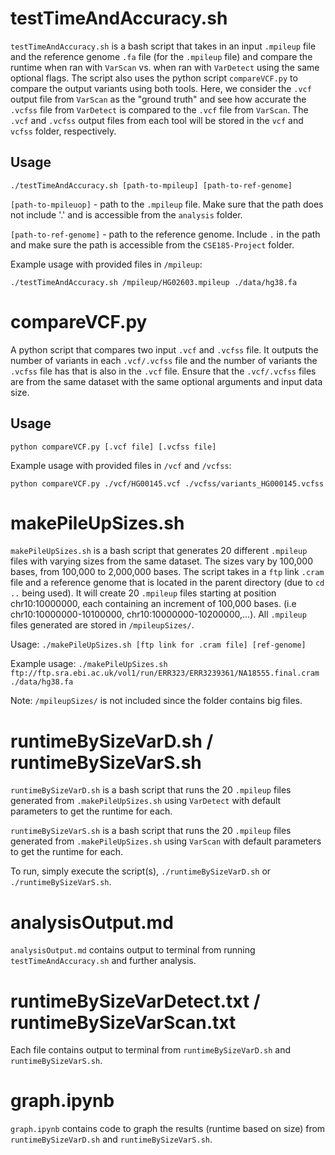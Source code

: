 # testTimeAndAccuracy.sh

`testTimeAndAccuracy.sh` is a bash script that takes in an input `.mpileup` file and the reference genome `.fa` file (for the `.mpileup` file) and compare the runtime when ran with `VarScan` vs. when ran with `VarDetect` using the same optional flags. The script also uses the python script `compareVCF.py` to compare the output variants using both tools. Here, we consider the `.vcf` output file from `VarScan` as the "ground truth" and see how accurate the `.vcfss` file from `VarDetect` is compared to the `.vcf` file from `VarScan`. The `.vcf` and `.vcfss` output files from each tool will be stored in the `vcf` and `vcfss` folder, respectively.

## Usage
`./testTimeAndAccuracy.sh [path-to-mpileup] [path-to-ref-genome]`

`[path-to-mpileuop]` - path to the `.mpileup` file. Make sure that the path does not include '.' and is accessible from the `analysis` folder.

`[path-to-ref-genome]` - path to the reference genome. Include `.` in the path and make sure the path is accessible from the `CSE185-Project` folder.

Example usage with provided files in `/mpileup`:

`./testTimeAndAccuracy.sh /mpileup/HG02603.mpileup ./data/hg38.fa`

# compareVCF.py

A python script that compares two input `.vcf` and `.vcfss` file. It outputs the number of variants in each `.vcf/.vcfss` file and the number of variants the `.vcfss` file has that is also in the `.vcf` file. Ensure that the `.vcf/.vcfss` files are from the same dataset with the same optional arguments and input data size.

## Usage
`python compareVCF.py [.vcf file] [.vcfss file]`

Example usage with provided files in `/vcf` and `/vcfss`:

`python compareVCF.py ./vcf/HG00145.vcf ./vcfss/variants_HG000145.vcfss`

# makePileUpSizes.sh

`makePileUpSizes.sh` is a bash script that generates 20 different `.mpileup` files with varying sizes from the same dataset. The sizes vary by 100,000 bases, from 100,000 to 2,000,000 bases. The script takes in a `ftp` link `.cram` file and a reference genome that is located in the parent directory (due to `cd ..` being used). It will create 20 `.mpileup` files starting at position chr10:10000000, each containing an increment of 100,000 bases. (i.e chr10:10000000-10100000, chr10:10000000-10200000,...). All `.mpileup` files generated are stored in `/mpileupSizes/`.

Usage: `./makePileUpSizes.sh [ftp link for .cram file] [ref-genome]`

Example usage: `./makePileUpSizes.sh ftp://ftp.sra.ebi.ac.uk/vol1/run/ERR323/ERR3239361/NA18555.final.cram ./data/hg38.fa`

Note: `/mpileupSizes/` is not included since the folder contains big files.

# runtimeBySizeVarD.sh / runtimeBySizeVarS.sh

`runtimeBySizeVarD.sh` is a bash script that runs the 20 `.mpileup` files generated from `.makePileUpSizes.sh` using `VarDetect` with default parameters to get the runtime for each.

`runtimeBySizeVarS.sh` is a bash script that runs the 20 `.mpileup` files generated from `.makePileUpSizes.sh` using `VarScan` with default parameters to get the runtime for each.

To run, simply execute the script(s), `./runtimeBySizeVarD.sh` or `./runtimeBySizeVarS.sh`.

# analysisOutput.md

`analysisOutput.md` contains output to terminal from running `testTimeAndAccuracy.sh` and further analysis.

# runtimeBySizeVarDetect.txt / runtimeBySizeVarScan.txt

Each file contains output to terminal from `runtimeBySizeVarD.sh` and `runtimeBySizeVarS.sh`.

# graph.ipynb

`graph.ipynb` contains code to graph the results (runtime based on size) from `runtimeBySizeVarD.sh` and `runtimeBySizeVarS.sh`.

